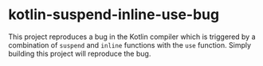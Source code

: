 # kotlin-suspend-inline-use-bug

This project reproduces a bug in the Kotlin compiler which is triggered by a combination of `suspend` and `inline` functions with the `use` function. Simply building this project will reproduce the bug.
